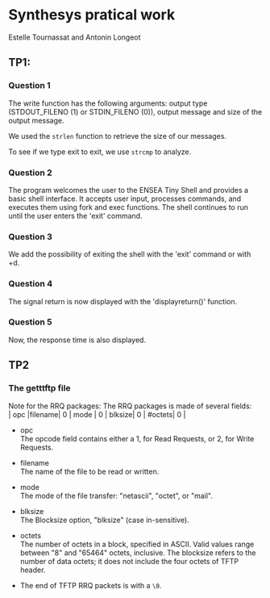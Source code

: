 # Synthesys pratical work
Estelle Tournassat and Antonin Longeot
## TP1:

### Question 1

The write function has the following arguments: output type (STDOUT_FILENO (1) or STDIN_FILENO (0)), output message and size of the output message.

We used the `strlen` function to retrieve the size of our messages.

To see if we type exit to exit, we use `strcmp` to analyze.

### Question 2

The program welcomes the user to the ENSEA Tiny Shell and provides a basic shell interface. It accepts user input, processes commands, and executes them using fork and exec functions. The shell continues to run until the user enters the 'exit' command.

### Question 3

We add the possibility of exiting the shell with the 'exit' command or with <ctrl>+d.

### Question 4

The signal return is now displayed with the 'displayreturn()' function.

### Question 5

Now, the response time is also displayed.

## TP2

### The getttftp file

Note for the RRQ packages:
The RRQ packages is made of several fields:  
|  opc  |filename| 0 |  mode  | 0 | blksize| 0 | #octets| 0 |  

* opc  
The opcode field contains either a 1, for Read Requests, or 2, for Write Requests.
* filename  
The name of the file to be read or written.

* mode  
The mode of the file transfer: "netascii", "octet", or "mail".

* blksize  
The Blocksize option, "blksize" (case in-sensitive).

* octets  
The number of octets in a block, specified in ASCII. Valid values range between "8" and "65464" octets, inclusive. The blocksize refers to the number of data octets; it does not include the four octets of TFTP header.

* The end of TFTP RRQ packets is with a `\0`.